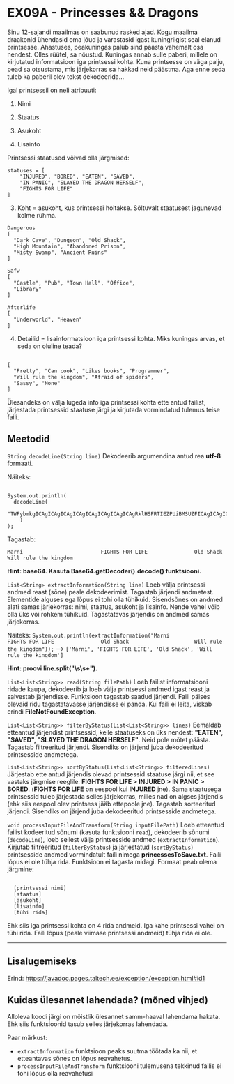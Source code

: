 EX09A - Princesses && Dragons
=============================

Sinu 12-sajandi maailmas on saabunud rasked ajad. Kogu maailma draakonid ühendasid oma jõud ja varastasid igast kuningriigist seal elanud printsesse.
Ahastuses, peakuningas palub sind päästa vähemalt osa nendest. Olles rüütel, sa nõustud.
Kuningas annab sulle paberi, millele on kirjutatud informatsioon iga printsessi kohta.
Kuna printsesse on väga palju, pead sa otsustama, mis järjekorras sa hakkad neid päästma.
Aga enne seda tuleb ka paberil olev tekst dekodeerida...

Igal printsessil on neli atribuuti:

1) Nimi

2) Staatus

3) Asukoht

4) Lisainfo

Printsessi staatused võivad olla järgmised:

```
statuses = [
    "INJURED", "BORED", "EATEN", "SAVED",
    "IN PANIC", "SLAYED THE DRAGON HERSELF",
    "FIGHTS FOR LIFE"
]
```


3) Koht = asukoht, kus printsessi hoitakse. Sõltuvalt staatusest jagunevad kolme rühma.

```
Dangerous
[
  "Dark Cave", "Dungeon", "Old Shack",
  "High Mountain", "Abandoned Prison",
  "Misty Swamp", "Ancient Ruins"
]

Safw
[
  "Castle", "Pub", "Town Hall", "Office",
  "Library"
]

Afterlife
[
  "Underworld", "Heaven"
]
```

4) Detailid = lisainformatsioon iga printsessi kohta. Miks kuningas arvas, et seda on oluline teada?

```

[
  "Pretty", "Can cook", "Likes books", "Programmer",
  "Will rule the kingdom", "Afraid of spiders",
  "Sassy", "None"
]
```

Ülesandeks on välja lugeda info iga printsessi kohta ette antud failist, järjestada printsessid staatuse järgi ja kirjutada vormindatud tulemus teise faili.

Meetodid
------------

``String decodeLine(String line)`` Dekodeerib argumendina antud rea **utf-8** formaati.

Näiteks:

```

System.out.println(
  decodeLine(
    "TWFybmkgICAgICAgICAgICAgICAgICAgICAgICAgRklHSFRTIEZPUiBMSUZFICAgICAgICAgICAgICAgT2xkIFNoYWNrICAgICAgICAgICAgICAgICAgICAgV2lsbCBydWxlIHRoZSBraW5nZG9tCg=="
    )
);
```
Tagastab:

``Marni                         FIGHTS FOR LIFE               Old Shack                     Will rule the kingdom``

**Hint: base64. Kasuta Base64.getDecoder().decode() funktsiooni.**

``List<String> extractInformation(String line)`` Loeb välja printsessi andmed reast (sõne) peale dekodeerimist. Tagastab järjendi andmetest. Elementide alguses ega lõpus ei tohi olla tühikuid.
Sisendsõnes on andmed alati samas järjekorras: nimi, staatus, asukoht ja lisainfo. Nende vahel võib olla üks või rohkem tühikuid. Tagastatavas järjendis on andmed samas järjekorras.

Näiteks: ``System.out.println(extractInformation("Marni                         FIGHTS FOR LIFE               Old Shack                     Will rule the kingdom"));`` -->
``['Marni', 'FIGHTS FOR LIFE', 'Old Shack', 'Will rule the kingdom']``

**Hint: proovi line.split("\\s\\s+").**

``List<List<String>> read(String filePath)`` Loeb failist informatsiooni ridade kaupa, dekodeerib ja loeb välja printsessi andmed igast reast ja salvestab järjendisse. Funktsioon tagastab saadud järjendi.
Faili päises olevaid ridu tagastatavasse järjendisse ei panda.
Kui faili ei leita, viskab erindi **FileNotFoundException**.

``List<List<String>> filterByStatus(List<List<String>> lines)`` Eemaldab etteantud järjendist printsessid, kelle staatuseks on üks nendest: **"EATEN", "SAVED", "SLAYED THE DRAGON HERSELF"**. Neid pole mõtet päästa. Tagastab filtreeritud järjendi.
Sisendiks on järjend juba dekodeeritud printsesside andmetega.

``List<List<String>> sortByStatus(List<List<String>> filteredLines)`` Järjestab ette antud järjendis olevad printsessid staatuse järgi nii, et see vastaks järgmise reeglile: **FIGHTS FOR LIFE > INJURED > IN PANIC > BORED**.
(**FIGHTS FOR LIFE** on eespool kui **INJURED** jne).
Sama staatusega printsessid tuleb järjestada selles järjekorras, milles nad on algses järjendis (ehk siis eespool olev printsess jääb ettepoole jne).
Tagastab sorteeritud järjendi. Sisendiks on järjend juba dekodeeritud printsesside andmetega.

``void processInputFileAndTransform(String inputFilePath)`` Loeb etteantud failist kodeeritud sõnumi (kasuta funktsiooni ``read``), dekodeerib sõnumi (``decodeLine``), loeb sellest välja printsesside andmed (``extractInformation``).
Kirjutab filtreeritud (``filterByStatus``) ja järjestatud (``sortByStatus``) printsesside andmed vormindatult faili nimega **princessesToSave.txt**.
Faili lõpus ei ole tühja rida. Funktsioon ei tagasta midagi.
Formaat peab olema järgmine:

```

  [printsessi nimi]
  [staatus]
  [asukoht]
  [lisainfo]
  [tühi rida]
```
Ehk siis iga printsessi kohta on 4 rida andmeid. Iga kahe printsessi vahel on tühi rida. Faili lõpus (peale viimase printsessi andmeid) tühja rida ei ole.

-----

Lisalugemiseks
------

Erind: https://javadoc.pages.taltech.ee/exception/exception.html#id1


Kuidas ülesannet lahendada? (mõned vihjed)
-------------------------------------------

Alloleva koodi järgi on mõistlik ülesannet samm-haaval lahendama hakata. Ehk siis funktsioonid tasub selles järjekorras lahendada.

Paar märkust:

- ``extractInformation`` funktsioon peaks suutma töötada ka nii, et etteantavas sõnes on lõpus reavahetus.
- ``processInputFileAndTransform`` funktsiooni tulemusena tekkinud failis ei tohi lõpus olla reavahetusi
